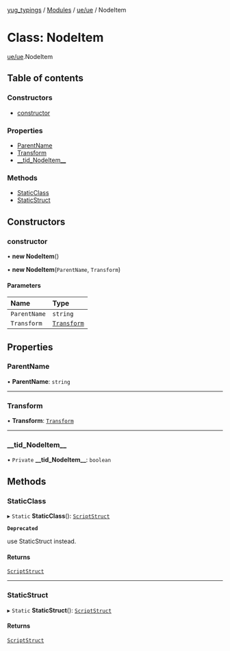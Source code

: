 [yug_typings](../README.md) / [Modules](../modules.md) / [ue/ue](../modules/ue_ue.md) / NodeItem

# Class: NodeItem

[ue/ue](../modules/ue_ue.md).NodeItem

## Table of contents

### Constructors

- [constructor](ue_ue.NodeItem.md#constructor)

### Properties

- [ParentName](ue_ue.NodeItem.md#parentname)
- [Transform](ue_ue.NodeItem.md#transform)
- [\_\_tid\_NodeItem\_\_](ue_ue.NodeItem.md#__tid_nodeitem__)

### Methods

- [StaticClass](ue_ue.NodeItem.md#staticclass)
- [StaticStruct](ue_ue.NodeItem.md#staticstruct)

## Constructors

### constructor

• **new NodeItem**()

• **new NodeItem**(`ParentName`, `Transform`)

#### Parameters

| Name | Type |
| :------ | :------ |
| `ParentName` | `string` |
| `Transform` | [`Transform`](ue_ue_s.Transform.md) |

## Properties

### ParentName

• **ParentName**: `string`

___

### Transform

• **Transform**: [`Transform`](ue_ue_s.Transform.md)

___

### \_\_tid\_NodeItem\_\_

• `Private` **\_\_tid\_NodeItem\_\_**: `boolean`

## Methods

### StaticClass

▸ `Static` **StaticClass**(): [`ScriptStruct`](ue_ue.ScriptStruct.md)

**`Deprecated`**

use StaticStruct instead.

#### Returns

[`ScriptStruct`](ue_ue.ScriptStruct.md)

___

### StaticStruct

▸ `Static` **StaticStruct**(): [`ScriptStruct`](ue_ue.ScriptStruct.md)

#### Returns

[`ScriptStruct`](ue_ue.ScriptStruct.md)
